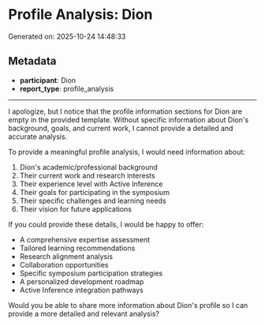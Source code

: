 # Profile Analysis: Dion

Generated on: 2025-10-24 14:48:33

## Metadata

- **participant**: Dion
- **report_type**: profile_analysis

---

I apologize, but I notice that the profile information sections for Dion are empty in the provided template. Without specific information about Dion's background, goals, and current work, I cannot provide a detailed and accurate analysis.

To provide a meaningful profile analysis, I would need information about:

1. Dion's academic/professional background
2. Their current work and research interests
3. Their experience level with Active Inference
4. Their goals for participating in the symposium
5. Their specific challenges and learning needs
6. Their vision for future applications

If you could provide these details, I would be happy to offer:

- A comprehensive expertise assessment
- Tailored learning recommendations
- Research alignment analysis
- Collaboration opportunities
- Specific symposium participation strategies
- A personalized development roadmap
- Active Inference integration pathways

Would you be able to share more information about Dion's profile so I can provide a more detailed and relevant analysis?